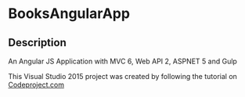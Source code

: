 # BooksAngularApp

## Description

An Angular JS Application with MVC 6, Web API 2, ASPNET 5 and Gulp

This Visual Studio 2015 project was created by following the tutorial on<a href="http://www.codeproject.com/Articles/992208/Angular-JS-Application-with-MVC-Web-API-ASPNET-and"> Codeproject.com</a>
